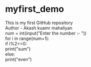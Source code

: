 # myfirst_demo
This is my first GitHub repository
<br>
Author - Akash kuamr mahaliyan
<br>
num = int(input("Enter the number :- "))
<br>
for i in range(num+1):
  <br>
  if i%2==0:
    <br>
    print("sum")
    <br>
  else:
    <br>
    print("even")
